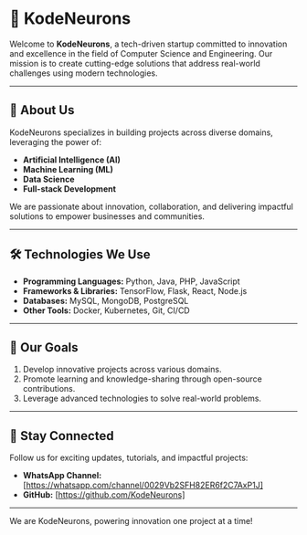 # 🚀 KodeNeurons

Welcome to **KodeNeurons**, a tech-driven startup committed to innovation and excellence in the field of Computer Science and Engineering. Our mission is to create cutting-edge solutions that address real-world challenges using modern technologies.

---

## 🌟 About Us
KodeNeurons specializes in building projects across diverse domains, leveraging the power of:
- **Artificial Intelligence (AI)**
- **Machine Learning (ML)**
- **Data Science**
- **Full-stack Development**

We are passionate about innovation, collaboration, and delivering impactful solutions to empower businesses and communities.

---

## 🛠️ Technologies We Use
- **Programming Languages:** Python, Java, PHP, JavaScript
- **Frameworks & Libraries:** TensorFlow, Flask, React, Node.js
- **Databases:** MySQL, MongoDB, PostgreSQL
- **Other Tools:** Docker, Kubernetes, Git, CI/CD

---

## 🚀 Our Goals
1. Develop innovative projects across various domains.
2. Promote learning and knowledge-sharing through open-source contributions.
3. Leverage advanced technologies to solve real-world problems.

---

## 📌 Stay Connected
Follow us for exciting updates, tutorials, and impactful projects:
- **WhatsApp Channel:** [https://whatsapp.com/channel/0029Vb2SFH82ER6f2C7AxP1J]
- **GitHub:** [https://github.com/KodeNeurons]

---

We are KodeNeurons, powering innovation one project at a time!
